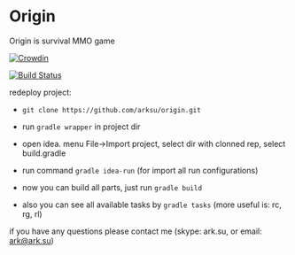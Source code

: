 # Origin
Origin is survival MMO game

[![Crowdin](https://d322cqt584bo4o.cloudfront.net/origin/localized.png)](https://crowdin.com/project/origin)

[![Build Status](https://travis-ci.org/arksu/origin.svg?branch=master)](https://travis-ci.org/arksu/origin)

redeploy project:

- ```git clone https://github.com/arksu/origin.git```

- run ```gradle wrapper``` in project dir

- open idea. menu File->Import project, select dir with clonned rep, select build.gradle

- run command ```gradle idea-run``` (for import all run configurations)

- now you can build all parts, just run ```gradle build```

- also you can see all available tasks by ```gradle tasks``` (more useful is: rc, rg, rl)

if you have any questions please contact me (skype: ark.su, or email: ark@ark.su)
